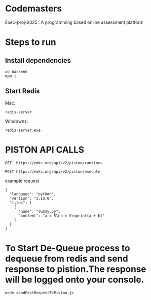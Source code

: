 # Codemasters
Exec-proj-2025 : A programming based online assessment platform 


# Steps to run

## Install dependencies
```
cd backend
npm i
```

## Start Redis
Mac:
```
redis-server
```
Windowns:
```
redis-server.exe
```

# PISTON API CALLS
```
GET  https://emkc.org/api/v2/piston/runtimes
```
```
POST https://emkc.org/api/v2/piston/execute
```

example request
```
{
  "language": "python",
  "version": "3.10.0",
  "files": [
    {
      "name": "dummy.py",
      "content": "a = 5\nb = 5\nprint(a + b)"
    }
  ]
}
```

# To Start De-Queue process to dequeue from redis and send response to pistion.The response will be logged onto your console.
```
node sendPostRequestToPiston.js
```
 